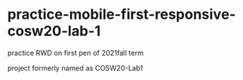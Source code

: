 # practice-mobile-first-responsive-cosw20-lab-1

practice RWD on first pen of  2021fall term

project formerly named as COSW20-Lab1
